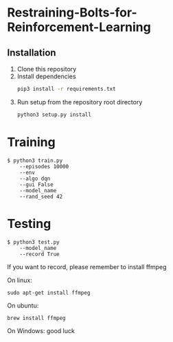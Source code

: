 # Restraining-Bolts-for-Reinforcement-Learning


## Installation
1. Clone this repository
2. Install dependencies
   ```bash
   pip3 install -r requirements.txt
   ```
3. Run setup from the repository root directory
    ```bash
    python3 setup.py install
    ``` 
    
    
# Training

```
$ python3 train.py
    --episodes 10000
    --env
    --algo dqn
    --gui False
    --model_name
    --rand_seed 42
```

# Testing

```
$ python3 test.py
    --model_name
    --record True
```
If you want to record, please remember to install ffmpeg

On linux:
```
sudo apt-get install ffmpeg
```

On ubuntu:
```ls
brew install ffmpeg
```

On Windows:
good luck
